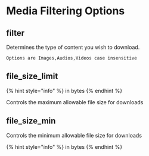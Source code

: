 # Media Filtering Options

## filter

Determines the type of content you wish to download.

```
Options are Images,Audios,Videos case insensitive
```

## file\_size\_limit

{% hint style="info" %}
in bytes
{% endhint %}

Controls the maximum allowable file size for downloads



## file\_size\_min

Controls the minimum allowable file size for downloads

{% hint style="info" %}
in bytes
{% endhint %}

